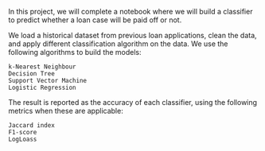 
In this project, we will complete a notebook where we will build a classifier to predict whether a loan case will be paid off or not. 

We load a historical dataset from previous loan applications, clean the data, and apply different classification algorithm on the data. We use the following algorithms to build the models:

    k-Nearest Neighbour
    Decision Tree
    Support Vector Machine
    Logistic Regression

The result is reported as the accuracy of each classifier, using the following metrics when these are applicable:

    Jaccard index
    F1-score
    LogLoass
